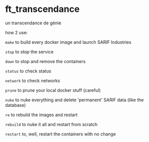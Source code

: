# ft_transcendance
un transcendance de génie

how 2 use:

`make` to build every docker image and launch SARIF Industries

`stop` to stop the service

`down` to stop and remove the containers

`status` to check status

`network` to check networks

`prune` to prune your local docker stuff (careful)

`nuke` to nuke everything and delete 'permanent' SARIF data (like the database)

`re` to rebuild the images and restart

`rebuild` to nuke it all and restart from scratch

`restart` to, well, restart the containers with no change

